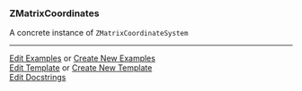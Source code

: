 ### <a id="McUtils.Coordinerds.CoordinateSystems.CommonCoordinateSystems.ZMatrixCoordinates">ZMatrixCoordinates</a>
A concrete instance of `ZMatrixCoordinateSystem`



___

[Edit Examples](https://github.com/McCoyGroup/McUtils/edit/edit/ci/examples/McUtils/Coordinerds/CoordinateSystems/CommonCoordinateSystems/ZMatrixCoordinates.md) or 
[Create New Examples](https://github.com/McCoyGroup/McUtils/new/edit/?filename=ci/examples/McUtils/Coordinerds/CoordinateSystems/CommonCoordinateSystems/ZMatrixCoordinates.md) <br/>
[Edit Template](https://github.com/McCoyGroup/McUtils/edit/edit/ci/docs/McUtils/Coordinerds/CoordinateSystems/CommonCoordinateSystems/ZMatrixCoordinates.md) or 
[Create New Template](https://github.com/McCoyGroup/McUtils/new/edit/?filename=ci/docs/templates/McUtils/Coordinerds/CoordinateSystems/CommonCoordinateSystems/ZMatrixCoordinates.md) <br/>
[Edit Docstrings](https://github.com/McCoyGroup/McUtils/edit/edit/McUtils/Coordinerds/CoordinateSystems/CommonCoordinateSystems/ZMatrixCoordinates/__init__.py?message=Update%20Docs)